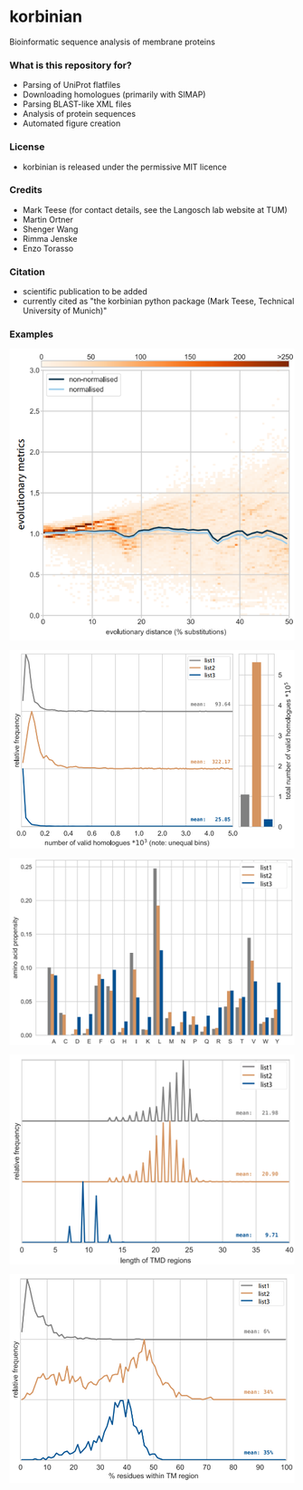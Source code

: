 # korbinian #
Bioinformatic sequence analysis of membrane proteins

### What is this repository for? ###

* Parsing of UniProt flatfiles
* Downloading homologues (primarily with SIMAP)
* Parsing BLAST-like XML files
* Analysis of protein sequences
* Automated figure creation

### License ###

* korbinian is released under the permissive MIT licence

### Credits ###

* Mark Teese
(for contact details, see the Langosch lab website at TUM)
* Martin Ortner
* Shenger Wang
* Rimma Jenske
* Enzo Torasso

### Citation ###

* scientific publication to be added
* currently cited as "the korbinian python package (Mark Teese, Technical University of Munich)"

### Examples ###

![density](korbinian/examples/images/density.png)

![n_homol](korbinian/examples/images/n_homol.png)

![aa_propens](korbinian/examples/images/aa_propens.png)

![len](korbinian/examples/images/len.png)

![percent_TM](korbinian/examples/images/percent_TM.png)
